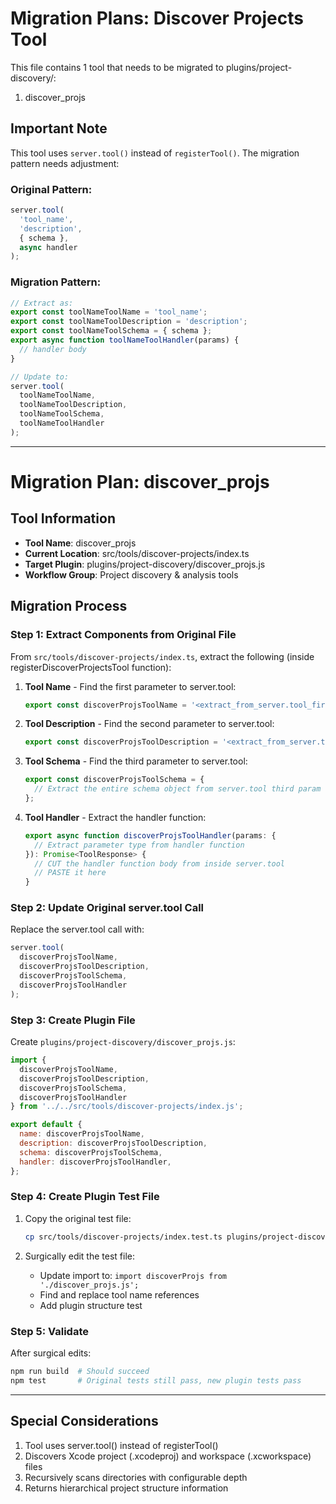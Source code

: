 # Migration Plans: Discover Projects Tool

This file contains 1 tool that needs to be migrated to plugins/project-discovery/:

1. discover_projs

## Important Note

This tool uses `server.tool()` instead of `registerTool()`. The migration pattern needs adjustment:

### Original Pattern:
```typescript
server.tool(
  'tool_name',
  'description',
  { schema },
  async handler
);
```

### Migration Pattern:
```typescript
// Extract as:
export const toolNameToolName = 'tool_name';
export const toolNameToolDescription = 'description';
export const toolNameToolSchema = { schema };
export async function toolNameToolHandler(params) { 
  // handler body
}

// Update to:
server.tool(
  toolNameToolName,
  toolNameToolDescription,
  toolNameToolSchema,
  toolNameToolHandler
);
```

---

# Migration Plan: discover_projs

## Tool Information
- **Tool Name**: discover_projs
- **Current Location**: src/tools/discover-projects/index.ts
- **Target Plugin**: plugins/project-discovery/discover_projs.js
- **Workflow Group**: Project discovery & analysis tools

## Migration Process

### Step 1: Extract Components from Original File

From `src/tools/discover-projects/index.ts`, extract the following (inside registerDiscoverProjectsTool function):

1. **Tool Name** - Find the first parameter to server.tool:
   ```typescript
   export const discoverProjsToolName = '<extract_from_server.tool_first_param>';
   ```

2. **Tool Description** - Find the second parameter to server.tool:
   ```typescript
   export const discoverProjsToolDescription = '<extract_from_server.tool_second_param>';
   ```

3. **Tool Schema** - Find the third parameter to server.tool:
   ```typescript
   export const discoverProjsToolSchema = {
     // Extract the entire schema object from server.tool third param
   };
   ```

4. **Tool Handler** - Extract the handler function:
   ```typescript
   export async function discoverProjsToolHandler(params: {
     // Extract parameter type from handler function
   }): Promise<ToolResponse> {
     // CUT the handler function body from inside server.tool
     // PASTE it here
   }
   ```

### Step 2: Update Original server.tool Call

Replace the server.tool call with:
```typescript
server.tool(
  discoverProjsToolName,
  discoverProjsToolDescription,
  discoverProjsToolSchema,
  discoverProjsToolHandler
);
```

### Step 3: Create Plugin File

Create `plugins/project-discovery/discover_projs.js`:
```javascript
import {
  discoverProjsToolName,
  discoverProjsToolDescription,
  discoverProjsToolSchema,
  discoverProjsToolHandler
} from '../../src/tools/discover-projects/index.js';

export default {
  name: discoverProjsToolName,
  description: discoverProjsToolDescription,
  schema: discoverProjsToolSchema,
  handler: discoverProjsToolHandler,
};
```

### Step 4: Create Plugin Test File

1. Copy the original test file:
   ```bash
   cp src/tools/discover-projects/index.test.ts plugins/project-discovery/discover_projs.test.ts
   ```

2. Surgically edit the test file:
   - Update import to: `import discoverProjs from './discover_projs.js';`
   - Find and replace tool name references
   - Add plugin structure test

### Step 5: Validate

After surgical edits:
```bash
npm run build  # Should succeed
npm test       # Original tests still pass, new plugin tests pass
```

---

## Special Considerations

1. Tool uses server.tool() instead of registerTool()
2. Discovers Xcode project (.xcodeproj) and workspace (.xcworkspace) files
3. Recursively scans directories with configurable depth
4. Returns hierarchical project structure information
